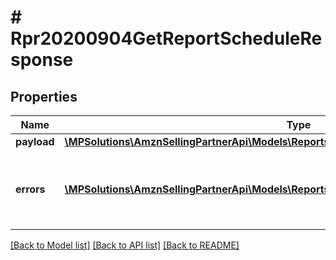 # # Rpr20200904GetReportScheduleResponse

## Properties

Name | Type | Description | Notes
------------ | ------------- | ------------- | -------------
**payload** | [**\MPSolutions\AmznSellingPartnerApi\Models\Reports20200904\Rpr20200904ReportSchedule**](Rpr20200904ReportSchedule.md) |  | [optional]
**errors** | [**\MPSolutions\AmznSellingPartnerApi\Models\Reports20200904\Rpr20200904Error[]**](Rpr20200904Error.md) | A list of error responses returned when a request is unsuccessful. | [optional]

[[Back to Model list]](../../README.md#models) [[Back to API list]](../../README.md#endpoints) [[Back to README]](../../README.md)
